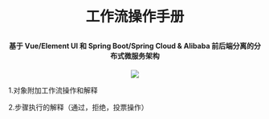 <h1 align="center" style="margin: 30px 0 30px; font-weight: bold;">工作流操作手册</h1>
<h4 align="center">基于 Vue/Element UI 和 Spring Boot/Spring Cloud & Alibaba 前后端分离的分布式微服务架构</h4>
<p align="center">
    <a href="http://imc.smartsolutions.com.cn/login"></a>
    <a href="http://imc.smartsolutions.com.cn/login"><img src="https://img.shields.io/badge/IMC-v3.5.0-brightgreen.svg"></a>	
</p>

1.对象附加工作流操作和解释

2.步骤执行的解释（通过，拒绝，投票操作）